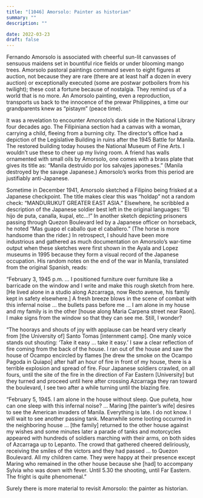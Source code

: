 ```yaml
---
title: "[1046] Amorsolo: Painter as historian"
summary: ""
description: ""

date: 2022-03-23
draft: false
---
```


Fernando Amorsolo is associated with cheerful sun-lit canvasses of sensuous maidens set in bountiful rice fields or under blooming mango trees. Amorsolo pastoral paintings command seven to eight figures at auction, not because they are rare (there are at least half a dozen in every auction) or exceptionally executed (some are postwar potboilers from his twilight); these cost a fortune because of nostalgia. They remind us of a world that is no more. An Amorsolo painting, even a reproduction, transports us back to the innocence of the prewar Philippines, a time our grandparents knew as “pistaym” (peace time).

It was a revelation to encounter Amorsolo’s dark side in the National Library four decades ago. The Filipiniana section had a canvas with a woman, carrying a child, fleeing from a burning city. The director’s office had a depiction of the Legislative Building in ruins after the 1945 Battle for Manila. The restored building today houses the National Museum of Fine Arts. I wouldn’t use these to cheer up my living room. A friend has walls ornamented with small oils by Amorsolo, one comes with a brass plate that gives its title as: “Manila destruido por los salvajes japoneses.” (Manila destroyed by the savage Japanese.) Amorsolo’s works from this period are justifiably anti-Japanese.

Sometime in December 1941, Amorsolo sketched a Filipino being frisked at a Japanese checkpoint. The title makes clear this was “holdap” not a random check: “MANDURUKUT GREATER EAST ASIA.” Elsewhere, he scribbled a description of the Japanese soldier best left in the original languages: “El hijo de puta, canalla, kupal, etc…!” In another sketch depicting prisoners passing through Quezon Boulevard led by a Japanese officer on horseback, he noted “Mas guapo el caballo que el caballero.” (The horse is more handsome than the rider.) In retrospect, I should have been more industrious and gathered as much documentation on Amorsolo’s war-time output when these sketches were first shown in the Ayala and Lopez museums in 1995 because they form a visual record of the Japanese occupation. His random notes on the end of the war in Manila, translated from the original Spanish, reads:

“February 3, 1945 p.m. … I positioned furniture over furniture like a barricade on the window and I write and make this rough sketch from here. [He lived alone in a studio along Azcarraga, now Recto avenue, his family kept in safety elsewhere.] A fresh breeze blows in the scene of combat with this infernal noise … the bullets pass before me … I am alone in my house and my family is in the other [house along Maria Carpena street near Raon]. I make signs from the window so that they can see me. Still, I wonder?

“The hoorays and shouts of joy with applause can be heard very clearly from [the University of] Santo Tomas [internment camp]. One manly voice stands out shouting: ‘Take it easy … take it easy.’ I saw a clear reflection of fire coming from the back of the house. I ran out of the house and saw the house of Ocampo encircled by flames [he drew the smoke on the Ocampo Pagoda in Quiapo] after half an hour of fire in front of my house, there is a terrible explosion and spread of fire. Four Japanese soldiers crawled, on all fours, until the site of the fire in the direction of Far Eastern [University] but they turned and proceed until here after crossing Azcarraga they ran toward the boulevard, I see two after a while turning until the blazing fire.

“February 5, 1945. I am alone in the house without sleep. Que puñeta, how can one sleep with this infernal noise? … Maring [the painter’s wife] desires to see the American invaders of Manila. Everything is late. I do not know. I will wait to see another passing tank. Meanwhile some looting occurred in the neighboring house … [the family] returned to the other house against my wishes and some minutes later a parade of tanks and motorcycles appeared with hundreds of soldiers marching with their arms, on both sides of Azcarraga up to Lepanto. The crowd that gathered cheered deliriously, receiving the smiles of the victors and they had passed … to Quezon Boulevard. All my children came. They were happy at their presence except Maring who remained in the other house because she [had] to accompany Sylvia who was down with fever. Until 5.30 the shooting, until Far Eastern. The fright is quite phenomenal.”

Surely there is more material to revisit Amorsolo: the painter as historian.

